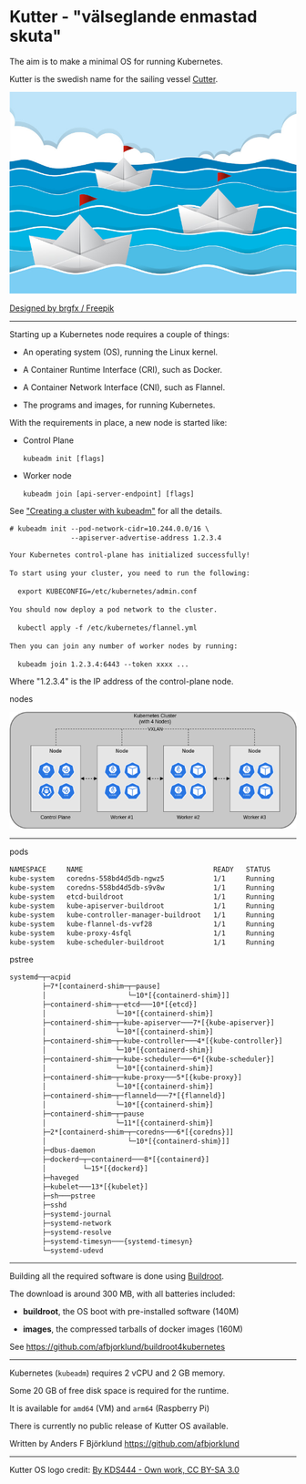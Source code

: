 # Kutter - "välseglande enmastad skuta"

The aim is to make a minimal OS for running Kubernetes.

Kutter is the swedish name for the sailing vessel [Cutter](https://en.wikipedia.org/wiki/Cutter_(boat)).

<img alt="origami boats sailing sea" src="/assets/origami.jpg" />

<a href="http://www.freepik.com">Designed by brgfx / Freepik</a>

----

Starting up a Kubernetes node requires a couple of things:

* An operating system (OS), running the Linux kernel.

* A Container Runtime Interface (CRI), such as Docker.

* A Container Network Interface (CNI), such as Flannel.

* The programs and images, for running Kubernetes.

With the requirements in place, a new node is started like:

* Control Plane

  `kubeadm init [flags]`

* Worker node

  `kubeadm join [api-server-endpoint] [flags]`

See ["Creating a cluster with kubeadm"](https://kubernetes.io/docs/setup/production-environment/tools/kubeadm/create-cluster-kubeadm/) for all the details.

```console
# kubeadm init --pod-network-cidr=10.244.0.0/16 \
               --apiserver-advertise-address 1.2.3.4
```

```
Your Kubernetes control-plane has initialized successfully!

To start using your cluster, you need to run the following:

  export KUBECONFIG=/etc/kubernetes/admin.conf

You should now deploy a pod network to the cluster.

  kubectl apply -f /etc/kubernetes/flannel.yml

Then you can join any number of worker nodes by running:

  kubeadm join 1.2.3.4:6443 --token xxxx ...
```

Where "1.2.3.4" is the IP address of the control-plane node.

nodes

<img alt="cluster with four nodes" src="/assets/cluster.png" />

----

pods
```
NAMESPACE     NAME                                READY   STATUS
kube-system   coredns-558bd4d5db-ngwz5            1/1     Running
kube-system   coredns-558bd4d5db-s9v8w            1/1     Running
kube-system   etcd-buildroot                      1/1     Running
kube-system   kube-apiserver-buildroot            1/1     Running
kube-system   kube-controller-manager-buildroot   1/1     Running
kube-system   kube-flannel-ds-vvf28               1/1     Running
kube-system   kube-proxy-4sfql                    1/1     Running
kube-system   kube-scheduler-buildroot            1/1     Running
```

pstree
```
systemd─┬─acpid
        ├─7*[containerd-shim─┬─pause]
        │                    └─10*[{containerd-shim}]]
        ├─containerd-shim─┬─etcd───10*[{etcd}]
        │                 └─10*[{containerd-shim}]
        ├─containerd-shim─┬─kube-apiserver───7*[{kube-apiserver}]
        │                 └─10*[{containerd-shim}]
        ├─containerd-shim─┬─kube-controller───4*[{kube-controller}]
        │                 └─10*[{containerd-shim}]
        ├─containerd-shim─┬─kube-scheduler───6*[{kube-scheduler}]
        │                 └─10*[{containerd-shim}]
        ├─containerd-shim─┬─kube-proxy───5*[{kube-proxy}]
        │                 └─10*[{containerd-shim}]
        ├─containerd-shim─┬─flanneld───7*[{flanneld}]
        │                 └─10*[{containerd-shim}]
        ├─containerd-shim─┬─pause
        │                 └─11*[{containerd-shim}]
        ├─2*[containerd-shim─┬─coredns───6*[{coredns}]]
        │                    └─10*[{containerd-shim}]]
        ├─dbus-daemon
        ├─dockerd─┬─containerd───8*[{containerd}]
        │         └─15*[{dockerd}]
        ├─haveged
        ├─kubelet───13*[{kubelet}]
        ├─sh───pstree
        ├─sshd
        ├─systemd-journal
        ├─systemd-network
        ├─systemd-resolve
        ├─systemd-timesyn───{systemd-timesyn}
        └─systemd-udevd
```

----

Building all the required software is done using [Buildroot](https://buildroot.org/).

The download is around 300 MB, with all batteries included:

- **buildroot**, the OS boot with pre-installed software (140M)

- **images**, the compressed tarballs of docker images (160M)

See <https://github.com/afbjorklund/buildroot4kubernetes>

----

Kubernetes (`kubeadm`) requires 2 vCPU and 2 GB memory.

Some 20 GB of free disk space is required for the runtime.

It is available for `amd64` (VM) and `arm64` (Raspberry Pi)

There is currently no public release of Kutter OS available.

Written by Anders F Björklund <https://github.com/afbjorklund>

----

Kutter OS logo credit: [By KDS444 - Own work, CC BY-SA 3.0](https://commons.wikimedia.org/w/index.php?curid=33382230)
